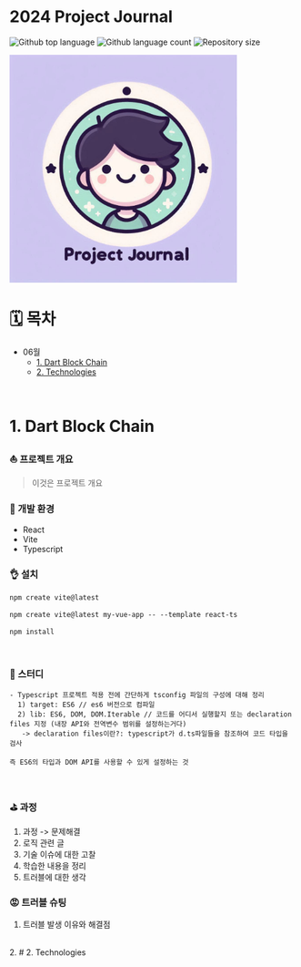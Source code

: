 # 2024 Project Journal

  <p>
  <img alt="Github top language" src="https://img.shields.io/github/languages/top/camac0808/2024?color=56BEB8">
  <img alt="Github language count" src="https://img.shields.io/github/languages/count/camac0808/2024?color=56BEB8">
  <img alt="Repository size" src="https://img.shields.io/github/repo-size/camac0808/2024?color=56BEB8">
</p>

<!--프로젝트 대문 이미지-->
<img src="/project-journal.jpg" alt="Project Journal" width="400" />

<br>

<!--목차-->

# 🗓️ 목차

- 06월
  - [1. Dart Block Chain](#1-dart-block-chain)
  - [2. Technologies](#2-technologies)

<br>

# 1. Dart Block Chain

### ⛵ 프로젝트 개요

> 이것은 프로젝트 개요
> <br>

### :rocket: 개발 환경

- React
- Vite
- Typescript
  <br>

### 👌 설치

```
npm create vite@latest
```

```
npm create vite@latest my-vue-app -- --template react-ts
```

```
npm install
```

<br>

### 📖 스터디

```
- Typescript 프로젝트 적용 전에 간단하게 tsconfig 파일의 구성에 대해 정리
  1) target: ES6 // es6 버전으로 컴파일
  2) lib: ES6, DOM, DOM.Iterable // 코드를 어디서 실행할지 또는 declaration files 지정 (내장 API와 전역변수 범위를 설정하는거다)
   -> declaration files이란?: typescript가 d.ts파일들을 참조하여 코드 타입을 검사

즉 ES6의 타입과 DOM API를 사용할 수 있게 설정하는 것
```

<br>

### ⛳ 과정

1. 과정 -> 문제해결
2. 로직 관련 글
3. 기술 이슈에 대한 고찰
4. 학습한 내용을 정리
5. 트러블에 대한 생각
   <br>

### 😡 트러블 슈팅

1. 트러블 발생 이유와 해결점

<br>
2. 
# 2. Technologies
